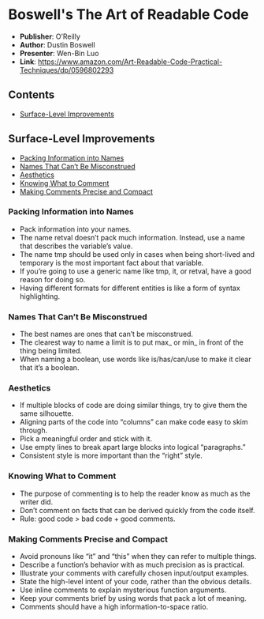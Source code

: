 # Boswell's The Art of Readable Code

- **Publisher**: O’Reilly
- **Author**: Dustin Boswell
- **Presenter**: Wen-Bin Luo
- **Link**: https://www.amazon.com/Art-Readable-Code-Practical-Techniques/dp/0596802293

## Contents

- [Surface-Level Improvements](#surface-level-improvements)

## Surface-Level Improvements

- [Packing Information into Names](#packing-information-into-names)
- [Names That Can’t Be Misconstrued](#names-that-cant-be-misconstrued)
- [Aesthetics](#aesthetics)
- [Knowing What to Comment](#knowing-what-to-comment)
- [Making Comments Precise and Compact](#making-comments-precise-and-compact)

### Packing Information into Names

- Pack information into your names.
- The name retval doesn’t pack much information. Instead, use a name that describes the variable’s value.
- The name tmp should be used only in cases when being short-lived and temporary is the most important fact about that variable.
- If you’re going to use a generic name like tmp, it, or retval, have a good reason for doing so.
- Having different formats for different entities is like a form of syntax highlighting.

### Names That Can’t Be Misconstrued

- The best names are ones that can’t be misconstrued.
- The clearest way to name a limit is to put max_ or min_ in front of the thing being limited.
- When naming a boolean, use words like is/has/can/use to make it clear that it’s a boolean.

### Aesthetics

- If multiple blocks of code are doing similar things, try to give them the same silhouette.
- Aligning parts of the code into “columns” can make code easy to skim through.
- Pick a meaningful order and stick with it.
- Use empty lines to break apart large blocks into logical “paragraphs.”
- Consistent style is more important than the “right” style.

### Knowing What to Comment

- The purpose of commenting is to help the reader know as much as the writer did.
- Don’t comment on facts that can be derived quickly from the code itself.
- Rule: good code > bad code + good comments.

### Making Comments Precise and Compact

- Avoid pronouns like “it” and “this” when they can refer to multiple things.
- Describe a function’s behavior with as much precision as is practical.
- Illustrate your comments with carefully chosen input/output examples.
- State the high-level intent of your code, rather than the obvious details.
- Use inline comments to explain mysterious function arguments.
- Keep your comments brief by using words that pack a lot of meaning.
- Comments should have a high information-to-space ratio.

